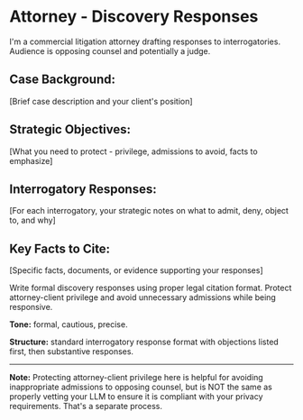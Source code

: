 # Attorney - Discovery Responses

I'm a commercial litigation attorney drafting responses to interrogatories. Audience is opposing counsel and potentially a judge.

## Case Background:
[Brief case description and your client's position]

## Strategic Objectives:
[What you need to protect - privilege, admissions to avoid, facts to emphasize]

## Interrogatory Responses:
[For each interrogatory, your strategic notes on what to admit, deny, object to, and why]

## Key Facts to Cite:
[Specific facts, documents, or evidence supporting your responses]

Write formal discovery responses using proper legal citation format. Protect attorney-client privilege and avoid unnecessary admissions while being responsive.

**Tone:** formal, cautious, precise.

**Structure:** standard interrogatory response format with objections listed first, then substantive responses.

---

**Note:** Protecting attorney-client privilege here is helpful for avoiding inappropriate admissions to opposing counsel, but is NOT the same as properly vetting your LLM to ensure it is compliant with your privacy requirements. That's a separate process.
